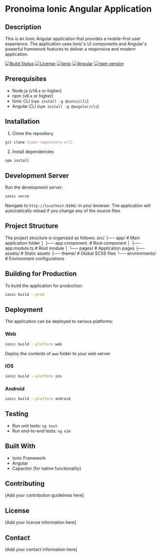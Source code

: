 # Pronoima Ionic Angular Application

## Description
This is an Ionic Angular application that provides a mobile-first user experience. The application uses Ionic's UI components and Angular's powerful framework features to deliver a responsive and modern application.

[![Build Status](https://img.shields.io/github/workflow/status/pronoima/pronoima-ionic/CI)](https://github.com/pronoima/pronoima-ionic/actions)
[![License](https://img.shields.io/badge/license-MIT-blue.svg)](LICENSE)
[![Ionic](https://img.shields.io/badge/ionic-%5E6.0.0-blue)](https://ionicframework.com)
[![Angular](https://img.shields.io/badge/angular-%5E13.0.0-red)](https://angular.io)
[![npm version](https://img.shields.io/npm/v/@pronoima/ionic.svg)](https://www.npmjs.com/package/@pronoima/ionic)


## Prerequisites
- Node.js (v14.x or higher)
- npm (v6.x or higher)
- Ionic CLI (`npm install -g @ionic/cli`)
- Angular CLI (`npm install -g @angular/cli`)

## Installation
1. Clone the repository 
```bash
git clone [your-repository-url]
```

2. Install dependencies
```bash
npm install
```

## Development Server
Run the development server:
```bash
ionic serve
```

Navigate to `http://localhost:8100/` in your browser. The application will automatically reload if you change any of the source files.

## Project Structure
The project structure is organized as follows:
src/
├── app/ # Main application folder
│ ├── app.component. # Root component
│ ├── app.module.ts # Root module
│ └── pages/ # Application pages
├── assets/ # Static assets
├── theme/ # Global SCSS files
└── environments/ # Environment configurations


## Building for Production
To build the application for production:
```bash
ionic build --prod
```


## Deployment
The application can be deployed to various platforms:

### Web
```bash
ionic build --platform web
```
Deploy the contents of `www` folder to your web server

### iOS
```bash
ionic build --platform ios
```


### Android
```bash
ionic build --platform android
```
    
## Testing
- Run unit tests: `ng test`
- Run end-to-end tests: `ng e2e`

## Built With
- Ionic Framework
- Angular
- Capacitor (for native functionality)

## Contributing
[Add your contribution guidelines here]

## License
[Add your license information here]

## Contact
[Add your contact information here]